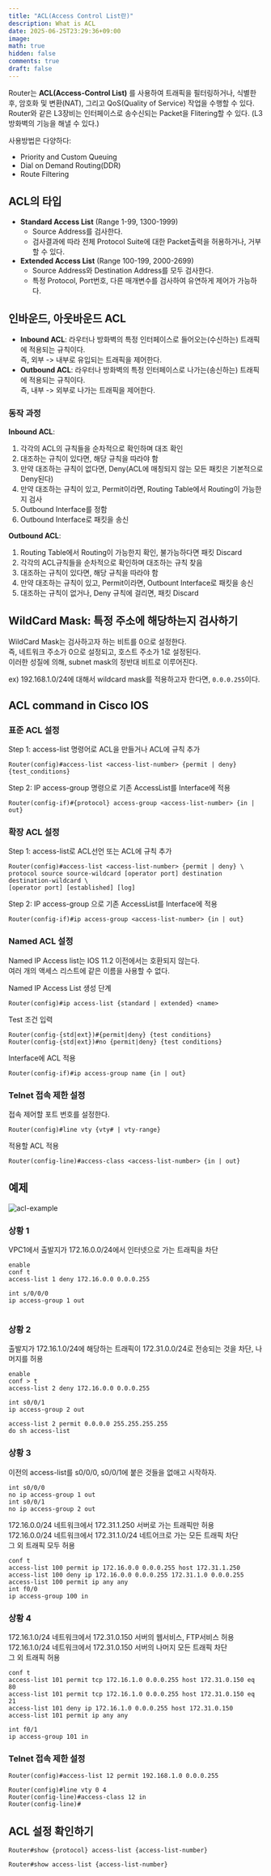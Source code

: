 ```yaml
---
title: "ACL(Access Control List란)"
description: What is ACL
date: 2025-06-25T23:29:36+09:00
image:
math: true
hidden: false
comments: true
draft: false
---
```


Router는 **ACL(Access-Control List)** 를 사용하여 트래픽을 필터링하거나, 식별한 후, 암호화 및 변환(NAT), 그리고 QoS(Quality of Service) 작업을 수행할 수 있다.  
Router와 같은 L3장비는 인터페이스로 송수신되는 Packet을 Flitering할 수 있다. (L3방화벽의 기능을 해낼 수 있다.)  

사용방법은 다양하다:
- Priority and Custom Queuing
- Dial on Demand Routing(DDR)
- Route Filtering


## ACL의 타입
- **Standard Access List** (Range 1-99, 1300-1999)
    - Source Address를 검사한다.
    - 검사결과에 따라 전체 Protocol Suite에 대한 Packet출력을 허용하거나, 거부할 수 있다.
- **Extended Access List** (Range 100-199, 2000-2699)
    - Source Address와 Destination Address를 모두 검사한다.
    - 특정 Protocol, Port번호, 다른 매개변수를 검사하여 유연하게 제어가 가능하다.


## 인바운드, 아웃바운드 ACL

- **Inbound ACL**: 라우터나 방화벽의 특정 인터페이스로 들어오는(수신하는) 트래픽에 적용되는 규칙이다.  
즉, 외부 -> 내부로 유입되는 트래픽을 제어한다.
- **Outbound ACL**: 라우터나 방화벽의 특정 인터페이스로 나가는(송신하는) 트래픽에 적용되는 규칙이다.  
즉, 내부 -> 외부로 나가는 트래픽을 제어한다.


### 동작 과정
**Inbound ACL**:
1. 각각의 ACL의 규칙들을 순차적으로 확인하며 대조 확인
2. 대조하는 규칙이 있다면, 해당 규칙을 따라야 함
3. 만약 대조하는 규칙이 없다면, Deny(ACL에 매칭되지 않는 모든 패킷은 기본적으로 Deny된다)
4. 만약 대조하는 규칙이 있고, Permit이라면, Routing Table에서 Routing이 가능한지 검사
5. Outbound Interface를 정함
6. Outbound Interface로 패킷을 송신  

**Outbound ACL**:
1. Routing Table에서 Routing이 가능한지 확인, 불가능하다면 패킷 Discard
2. 각각의 ACL규칙들을 순차적으로 확인하며 대조하는 규칙 찾음
3. 대조하는 규칙이 있다면, 해당 규칙을 따라야 함
4. 만약 대조하는 규칙이 있고, Permit이라면, Outbount Interface로 패킷을 송신
5. 대조하는 규칙이 없거나, Deny 규칙에 걸리면, 패킷 Discard


## WildCard Mask: 특정 주소에 해당하는지 검사하기

WildCard Mask는 검사하고자 하는 비트를 0으로 설정한다.  
즉, 네트워크 주소가 0으로 설정되고, 호스트 주소가 1로 설정된다.  
이러한 성질에 의해, subnet mask의 정반대 비트로 이루어진다.  

ex) 192.168.1.0/24에 대해서 wildcard mask를 적용하고자 한다면, `0.0.0.255`이다.

## ACL command in Cisco IOS

### 표준 ACL 설정

Step 1: access-list 명령어로 ACL을 만들거나 ACL에 규칙 추가
```shell
Router(config)#access-list <access-list-number> {permit | deny} {test_conditions}
```

Step 2: IP access-group 명령으로 기존 AccessList를 Interface에 적용
```shell
Router(config-if)#{protocol} access-group <access-list-number> {in | out}
```


### 확장 ACL 설정
Step 1: access-list로 ACL선언 또는 ACL에 규칙 추가
```shell
Router(config)#access-list <access-list-number> {permit | deny} \
protocol source source-wildcard [operator port] destination destination-wildcard \
[operator port] [established] [log]
```

Step 2: IP access-group 으로 기존 AccessList를 Interface에 적용
```shell
Router(config-if)#ip access-group <access-list-number> {in | out}
```

### Named ACL 설정
Named IP Access list는 IOS 11.2 이전에서는 호환되지 않는다.  
여러 개의 액세스 리스트에 같은 이름을 사용할 수 없다.

Named IP Access List 생성 단계
```shell
Router(config)#ip access-list {standard | extended} <name>
```

Test 조건 입력

```shell
Router(config-{std|ext})#{permit|deny} {test conditions}
Router(config-{std|ext})#no {permit|deny} {test conditions}
```


Interface에 ACL 적용
```shell
Router(config-if)#ip access-group name {in | out}
```

### Telnet 접속 제한 설정
접속 제어할 포트 번호를 설정한다.
```shell
Router(config)#line vty {vty# | vty-range}
```

적용할 ACL 적용
```shell
Router(config-line)#access-class <access-list-number> {in | out}
```

## 예제
![acl-example](acl-example.png)

### 상황 1
VPC1에서 출발지가 172.16.0.0/24에서 인터넷으로 가는 트래픽을 차단

```shell
enable
conf t
access-list 1 deny 172.16.0.0 0.0.0.255

int s/0/0/0
ip access-group 1 out


```

### 상황 2
출발지가 172.16.1.0/24에 해당하는 트래픽이 172.31.0.0/24로 전송되는 것을 차단, 나머지를 허용
```shell
enable
conf > t
access-list 2 deny 172.16.0.0 0.0.0.255

int s0/0/1
ip access-group 2 out

access-list 2 permit 0.0.0.0 255.255.255.255
do sh access-list

```

### 상황 3
이전의 access-list를 s0/0/0, s0/0/1에 붙은 것들을 없애고 시작하자.
```shell
int s0/0/0
no ip access-group 1 out
int s0/0/1
no ip access-group 2 out
```

172.16.0.0/24 네트워크에서 172.31.1.250 서버로 가는 트래픽만 허용  
172.16.0.0/24 네트워크에서 172.31.1.0/24 네트어크로 가는 모든 트래픽 차단  
그 외 트래픽 모두 허용

```shell
conf t
access-list 100 permit ip 172.16.0.0 0.0.0.255 host 172.31.1.250
access-list 100 deny ip 172.16.0.0 0.0.0.255 172.31.1.0 0.0.0.255
access-list 100 permit ip any any
int f0/0
ip access-group 100 in
```


### 상황 4
172.16.1.0/24 네트워크에서 172.31.0.150 서버의 웹서비스, FTP서비스 허용  
172.16.1.0/24 네트워크에서 172.31.0.150 서버의 나머지 모든 트래픽 차단  
그 외 트래픽 허용  

```shell
conf t
access-list 101 permit tcp 172.16.1.0 0.0.0.255 host 172.31.0.150 eq 80
access-list 101 permit tcp 172.16.1.0 0.0.0.255 host 172.31.0.150 eq 21
access-list 101 deny ip 172.16.1.0 0.0.0.255 host 172.31.0.150
access-list 101 permit ip any any

int f0/1
ip access-group 101 in
```

### Telnet 접속 제한 설정
```shell
Router(config)#access-list 12 permit 192.168.1.0 0.0.0.255

Router(config)#line vty 0 4
Router(config-line)#access-class 12 in
Router(config-line)#
```

## ACL 설정 확인하기

```shell
Router#show {protocol} access-list {access-list-number}

Router#show access-list {access-list-number}

```
